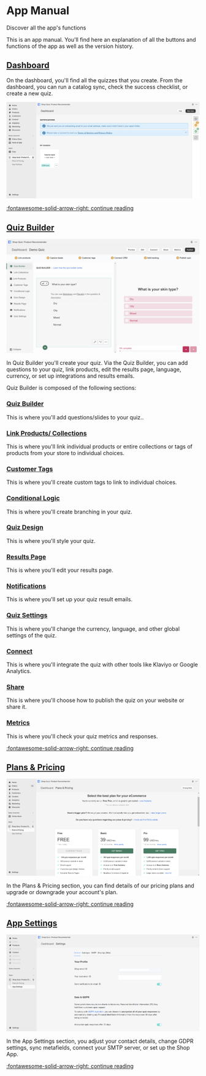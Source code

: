 # App Manual

Discover all the app's functions

This is an app manual. You'll find here an explanation of all the buttons and functions of the app as well as the version history.

## [Dashboard](dashboard.md)

On the dashboard, you'll find all the quizzes that you create. From the dashboard, you can run a catalog sync, check the success checklist, or create a new quiz.

![dashboard](/images/manual_dashboard.png)

[:fontawesome-solid-arrow-right: continue reading](dashboard.md)

## [Quiz Builder](quiz-builder.md)

![quiz builder quiz builder section](/images/manual_quizbuilder_quizbuilder.png)

In Quiz Builder you'll create your quiz. Via the Quiz Builder, you can add questions to your quiz, link products, edit the results page, language, currency, or set up integrations and results emails.

Quiz Builder is composed of the following sections:

### [Quiz Builder](https://docs.revenuehunt.com/reference/quiz-builder/#quiz-builder_1)

This is where you'll add questions/slides to your quiz..

### [Link Products/ Collections](https://docs.revenuehunt.com/reference/quiz-builder/#link-collections)

This is where you'll link individual products or entire collections or tags of products from your store to individual choices.

### [Customer Tags](https://docs.revenuehunt.com/reference/quiz-builder/#customer-tags) 

This is where you'll create custom tags to link to individual choices.

### [Conditional Logic](https://docs.revenuehunt.com/reference/quiz-builder/#conditional-logic)

This is where you'll create branching in your quiz.

### [Quiz Design](https://docs.revenuehunt.com/reference/quiz-builder/#quiz-design) 

This is where you'll style your quiz.

### [Results Page](https://docs.revenuehunt.com/reference/quiz-builder/#results-page)

This is where you'll edit your results page.

### [Notifications](https://docs.revenuehunt.com/reference/quiz-builder/#notifications) 

This is where you'll set up your quiz result emails.

### [Quiz Settings](https://docs.revenuehunt.com/reference/quiz-builder/#quiz-settings)

This is where you'll change the currency, language, and other global settings of the quiz.

### [Connect](https://docs.revenuehunt.com/reference/quiz-builder/#connect)

This is where you'll integrate the quiz with other tools like Klaviyo or Google Analytics.

### [Share](https://docs.revenuehunt.com/reference/quiz-builder/#share)

This is where you'll choose how to publish the quiz on your website or share it.

### [Metrics](https://docs.revenuehunt.com/reference/quiz-builder/#metrics)

This is where you'll check your quiz metrics and responses.

[:fontawesome-solid-arrow-right: continue reading](quiz-builder.md)

## [Plans & Pricing](plans-pricing.md)

![plans & pricing page](/images/manual_plans_pricing.png)

In the Plans & Pricing section, you can find details of our pricing plans and upgrade or downgrade your account's plan.

[:fontawesome-solid-arrow-right: continue reading](plans-pricing.md)

## [App Settings](app-settings.md)

![app settings general](/images/manual_appsettings_general.png)

In the App Settings section, you adjust your contact details, change GDPR settings, sync metafields, connect your SMTP server, or set up the Shop App.

[:fontawesome-solid-arrow-right: continue reading](app-settings.md)

